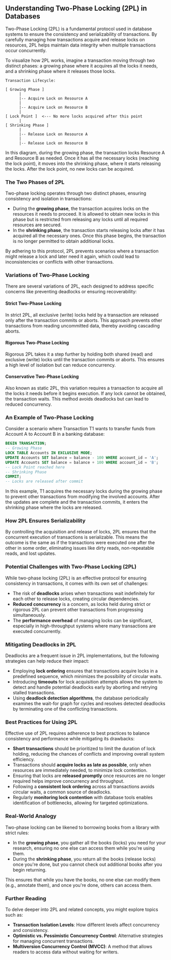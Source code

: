 ## Understanding Two-Phase Locking (2PL) in Databases

Two-Phase Locking (2PL) is a fundamental protocol used in database systems to ensure the consistency and serializability of transactions. By carefully managing how transactions acquire and release locks on resources, 2PL helps maintain data integrity when multiple transactions occur concurrently.

To visualize how 2PL works, imagine a transaction moving through two distinct phases: a growing phase where it acquires all the locks it needs, and a shrinking phase where it releases those locks.

```
Transaction Lifecycle:

[ Growing Phase ]
      |
      |-- Acquire Lock on Resource A
      |
      |-- Acquire Lock on Resource B
      |
[ Lock Point ]  <--- No more locks acquired after this point
      |
[ Shrinking Phase ]
      |
      |-- Release Lock on Resource A
      |
      |-- Release Lock on Resource B
```

In this diagram, during the growing phase, the transaction locks Resource A and Resource B as needed. Once it has all the necessary locks (reaching the lock point), it moves into the shrinking phase, where it starts releasing the locks. After the lock point, no new locks can be acquired.

### The Two Phases of 2PL

Two-phase locking operates through two distinct phases, ensuring consistency and isolation in transactions:

- During the **growing phase**, the transaction acquires locks on the resources it needs to proceed. It is allowed to obtain new locks in this phase but is restricted from releasing any locks until all required resources are secured.  
- In the **shrinking phase**, the transaction starts releasing locks after it has acquired all the necessary ones. Once this phase begins, the transaction is no longer permitted to obtain additional locks.  

By adhering to this protocol, 2PL prevents scenarios where a transaction might release a lock and later need it again, which could lead to inconsistencies or conflicts with other transactions.

### Variations of Two-Phase Locking

There are several variations of 2PL, each designed to address specific concerns like preventing deadlocks or ensuring recoverability:

#### Strict Two-Phase Locking

In strict 2PL, all exclusive (write) locks held by a transaction are released only after the transaction commits or aborts. This approach prevents other transactions from reading uncommitted data, thereby avoiding cascading aborts.

#### Rigorous Two-Phase Locking

Rigorous 2PL takes it a step further by holding both shared (read) and exclusive (write) locks until the transaction commits or aborts. This ensures a high level of isolation but can reduce concurrency.

#### Conservative Two-Phase Locking

Also known as static 2PL, this variation requires a transaction to acquire all the locks it needs before it begins execution. If any lock cannot be obtained, the transaction waits. This method avoids deadlocks but can lead to reduced concurrency.

### An Example of Two-Phase Locking

Consider a scenario where Transaction T1 wants to transfer funds from Account A to Account B in a banking database:

```sql
BEGIN TRANSACTION;
-- Growing Phase
LOCK TABLE Accounts IN EXCLUSIVE MODE;
UPDATE Accounts SET balance = balance - 100 WHERE account_id = 'A';
UPDATE Accounts SET balance = balance + 100 WHERE account_id = 'B';
-- Lock Point reached here
-- Shrinking Phase
COMMIT;
-- Locks are released after commit
```

In this example, T1 acquires the necessary locks during the growing phase to prevent other transactions from modifying the involved accounts. After the updates are complete and the transaction commits, it enters the shrinking phase where the locks are released.

### How 2PL Ensures Serializability

By controlling the acquisition and release of locks, 2PL ensures that the concurrent execution of transactions is serializable. This means the outcome is the same as if the transactions were executed one after the other in some order, eliminating issues like dirty reads, non-repeatable reads, and lost updates.

### Potential Challenges with Two-Phase Locking (2PL)

While two-phase locking (2PL) is an effective protocol for ensuring consistency in transactions, it comes with its own set of challenges:

- The risk of **deadlocks** arises when transactions wait indefinitely for each other to release locks, creating circular dependencies.  
- **Reduced concurrency** is a concern, as locks held during strict or rigorous 2PL can prevent other transactions from progressing simultaneously.  
- The **performance overhead** of managing locks can be significant, especially in high-throughput systems where many transactions are executed concurrently.  

### Mitigating Deadlocks in 2PL

Deadlocks are a frequent issue in 2PL implementations, but the following strategies can help reduce their impact:

- Employing **lock ordering** ensures that transactions acquire locks in a predefined sequence, which minimizes the possibility of circular waits.  
- Introducing **timeouts** for lock acquisition attempts allows the system to detect and handle potential deadlocks early by aborting and retrying stalled transactions.  
- Using **deadlock detection algorithms**, the database periodically examines the wait-for graph for cycles and resolves detected deadlocks by terminating one of the conflicting transactions.  

### Best Practices for Using 2PL

Effective use of 2PL requires adherence to best practices to balance consistency and performance while mitigating its drawbacks:

- **Short transactions** should be prioritized to limit the duration of lock holding, reducing the chances of conflicts and improving overall system efficiency.  
- Transactions should **acquire locks as late as possible**, only when resources are immediately needed, to minimize lock contention.  
- Ensuring that locks are **released promptly** once resources are no longer required helps improve concurrency and throughput.  
- Following a **consistent lock ordering** across all transactions avoids circular waits, a common source of deadlocks.  
- Regularly **monitoring lock contention** with database tools enables identification of bottlenecks, allowing for targeted optimizations.  

### Real-World Analogy

Two-phase locking can be likened to borrowing books from a library with strict rules:

- In the **growing phase**, you gather all the books (locks) you need for your research, ensuring no one else can access them while you're using them.  
- During the **shrinking phase**, you return all the books (release locks) once you're done, but you cannot check out additional books after you begin returning.  

This ensures that while you have the books, no one else can modify them (e.g., annotate them), and once you're done, others can access them.

### Further Reading

To delve deeper into 2PL and related concepts, you might explore topics such as:

- **Transaction Isolation Levels**: How different levels affect concurrency and consistency.
- **Optimistic vs. Pessimistic Concurrency Control**: Alternative strategies for managing concurrent transactions.
- **Multiversion Concurrency Control (MVCC)**: A method that allows readers to access data without waiting for writers.
